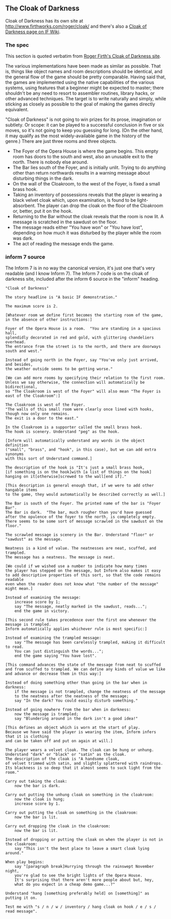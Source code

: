 ## The Cloak of Darkness 

Cloak of Darkness has its own site at http://www.firthworks.com/roger/cloak/ and there's also a [Cloak of Darkness page on IF Wiki](http://www.ifwiki.org/index.php/Cloak_of_Darkness).

### The spec

This section is quoted verbatim from [Roger Firth's Cloak of Darkness site](http://www.firthworks.com/roger/cloak/). 

The various implementations have been made as similar as possible. That is, things like object names and room descriptions should be identical, and the general flow of the game should be pretty comparable. Having said that, the games are implemented using the native capabilities of the various systems, using features that a beginner might be expected to master; there shouldn't be any need to resort to assembler routines, library hacks, or other advanced techniques. The target is to write naturally and simply, while sticking as closely as possible to the goal of making the games directly equivalent.

"Cloak of Darkness" is not going to win prizes for its prose, imagination or subtlety. Or scope: it can be played to a successful conclusion in five or six moves, so it's not going to keep you guessing for long. (On the other hand, it may qualify as the most widely-available game in the history of the genre.) There are just three rooms and three objects.

* The Foyer of the Opera House is where the game begins. This empty room has doors to the south and west, also an unusable exit to the north. There is nobody else around.
* The Bar lies south of the Foyer, and is initially unlit. Trying to do anything other than return northwards results in a warning message about disturbing things in the dark.
* On the wall of the Cloakroom, to the west of the Foyer, is fixed a small brass hook.
* Taking an inventory of possessions reveals that the player is wearing a black velvet cloak which, upon examination, is found to be light-absorbent. The player can drop the cloak on the floor of the Cloakroom or, better, put it on the hook.
* Returning to the Bar without the cloak reveals that the room is now lit. A message is scratched in the sawdust on the floor.
* The message reads either "You have won" or "You have lost", depending on how much it was disturbed by the player while the room was dark.
* The act of reading the message ends the game.


### inform 7 source

The Inform 7 is in no way the canonical version, it's just one that's very readable (and I know Inform 7). The Inform 7 code is on the cloak of darkness site, included after the inform 6 source in the "inform" heading.


	"Cloak of Darkness"

	The story headline is "A basic IF demonstration."

	The maximum score is 2.

	[Whatever room we define first becomes the starting room of the game,
	in the absence of other instructions:]

	Foyer of the Opera House is a room.  "You are standing in a spacious hall,
	splendidly decorated in red and gold, with glittering chandeliers overhead.
	The entrance from the street is to the north, and there are doorways south and west."

	Instead of going north in the Foyer, say "You've only just arrived, and besides,
	the weather outside seems to be getting worse."

	[We can add more rooms by specifying their relation to the first room.
	Unless we say otherwise, the connection will automatically be bidirectional,
	so "The Cloakroom is west of the Foyer" will also mean "The Foyer is east of the Cloakroom":]

	The Cloakroom is west of the Foyer.
	"The walls of this small room were clearly once lined with hooks, though now only one remains.
	The exit is a door to the east."

	In the Cloakroom is a supporter called the small brass hook.
	The hook is scenery. Understand "peg" as the hook.

	[Inform will automatically understand any words in the object definition
	("small", "brass", and "hook", in this case), but we can add extra synonyms
	with this sort of Understand command.]

	The description of the hook is "It's just a small brass hook,
	[if something is on the hook]with [a list of things on the hook]
	hanging on it[otherwise]screwed to the wall[end if]."

	[This description is general enough that, if we were to add other hangable items
	to the game, they would automatically be described correctly as well.]

	The Bar is south of the Foyer. The printed name of the bar is "Foyer Bar".
	The Bar is dark.  "The bar, much rougher than you'd have guessed
	after the opulence of the foyer to the north, is completely empty.
	There seems to be some sort of message scrawled in the sawdust on the floor."

	The scrawled message is scenery in the Bar. Understand "floor" or "sawdust" as the message.

	Neatness is a kind of value. The neatnesses are neat, scuffed, and trampled.
	The message has a neatness. The message is neat.

	[We could if we wished use a number to indicate how many times
	the player has stepped on the message, but Inform also makes it easy
	to add descriptive properties of this sort, so that the code remains readable
	even when the reader does not know what "the number of the message" might mean.]

	Instead of examining the message:
	    increase score by 1;
	    say "The message, neatly marked in the sawdust, reads...";
	    end the game in victory.

	[This second rule takes precedence over the first one whenever the message is trampled.
	Inform automatically applies whichever rule is most specific:]

	Instead of examining the trampled message:
	    say "The message has been carelessly trampled, making it difficult to read.
	    You can just distinguish the words...";
	    end the game saying "You have lost".

	[This command advances the state of the message from neat to scuffed
	and from scuffed to trampled. We can define any kinds of value we like
	and advance or decrease them in this way:]

	Instead of doing something other than going in the bar when in darkness:
	    if the message is not trampled, change the neatness of the message
	    to the neatness after the neatness of the message;
	    say "In the dark? You could easily disturb something."

	Instead of going nowhere from the bar when in darkness:
	    now the message is trampled;
	    say "Blundering around in the dark isn't a good idea!"

	[This defines an object which is worn at the start of play.
	Because we have said the player is wearing the item, Inform infers that it is clothing
	and can be taken off and put on again at will.]

	The player wears a velvet cloak. The cloak can be hung or unhung.
	Understand "dark" or "black" or "satin" as the cloak.
	The description of the cloak is "A handsome cloak,
	of velvet trimmed with satin, and slightly splattered with raindrops.
	Its blackness is so deep that it almost seems to suck light from the room."

	Carry out taking the cloak:
	    now the bar is dark.

	Carry out putting the unhung cloak on something in the cloakroom:
	    now the cloak is hung;
	    increase score by 1.

	Carry out putting the cloak on something in the cloakroom:
	    now the bar is lit.

	Carry out dropping the cloak in the cloakroom:
	    now the bar is lit.

	Instead of dropping or putting the cloak on when the player is not in the cloakroom:
	    say "This isn't the best place to leave a smart cloak lying around."

	When play begins:
	    say "[paragraph break]Hurrying through the rainswept November night,
	    you're glad to see the bright lights of the Opera House.
	    It's surprising that there aren't more people about but, hey,
	    what do you expect in a cheap demo game...?"

	Understand "hang [something preferably held] on [something]" as putting it on.

	Test me with "s / n / w / inventory / hang cloak on hook / e / s / read message".


